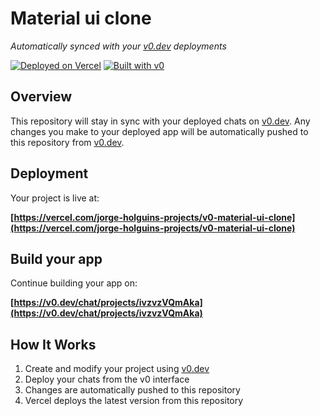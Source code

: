 # Material ui clone

*Automatically synced with your [v0.dev](https://v0.dev) deployments*

[![Deployed on Vercel](https://img.shields.io/badge/Deployed%20on-Vercel-black?style=for-the-badge&logo=vercel)](https://vercel.com/jorge-holguins-projects/v0-material-ui-clone)
[![Built with v0](https://img.shields.io/badge/Built%20with-v0.dev-black?style=for-the-badge)](https://v0.dev/chat/projects/ivzvzVQmAka)

## Overview

This repository will stay in sync with your deployed chats on [v0.dev](https://v0.dev).
Any changes you make to your deployed app will be automatically pushed to this repository from [v0.dev](https://v0.dev).

## Deployment

Your project is live at:

**[https://vercel.com/jorge-holguins-projects/v0-material-ui-clone](https://vercel.com/jorge-holguins-projects/v0-material-ui-clone)**

## Build your app

Continue building your app on:

**[https://v0.dev/chat/projects/ivzvzVQmAka](https://v0.dev/chat/projects/ivzvzVQmAka)**

## How It Works

1. Create and modify your project using [v0.dev](https://v0.dev)
2. Deploy your chats from the v0 interface
3. Changes are automatically pushed to this repository
4. Vercel deploys the latest version from this repository
